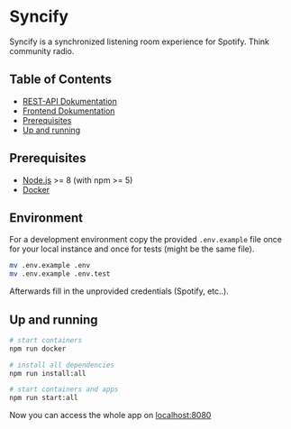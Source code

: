 # Syncify

Syncify is a synchronized listening room experience for Spotify. Think community radio.

## Table of Contents

- [REST-API Dokumentation](api/README.md)
- [Frontend Dokumentation](frontend/README.md)
- [Prerequisites](#prerequisites)
- [Up and running](#up-and-running)

## Prerequisites

- [Node.js](https://nodejs.org/en/) >= 8 (with npm >= 5)
- [Docker](https://www.docker.com/get-docker)

## Environment

For a development environment copy the provided `.env.example` file once for your local instance and once for tests (might be the same file).

```bash
mv .env.example .env
mv .env.example .env.test
```

Afterwards fill in the unprovided credentials (Spotify, etc..).

## Up and running

```bash
# start containers
npm run docker

# install all dependencies
npm run install:all

# start containers and apps
npm run start:all
```

Now you can access the whole app on [localhost:8080](http://localhost:8080)
